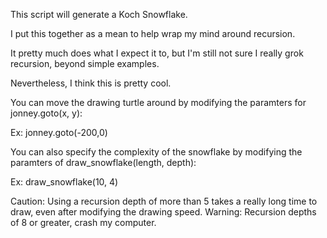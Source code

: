 This script will generate a Koch Snowflake.

I put this together as a mean to help wrap my mind around recursion.

It pretty much does what I expect it to, but I'm still not sure I really grok recursion, beyond simple examples.

Nevertheless, I think this is pretty cool.

You can move the drawing turtle around by modifying the paramters for jonney.goto(x, y):

Ex: jonney.goto(-200,0)

You can also specify the complexity of the snowflake by modifying the paramters of draw_snowflake(length, depth): 

Ex: draw_snowflake(10, 4)

Caution: Using a recursion depth of more than 5 takes a really long time to draw, even after modifying the drawing speed.
Warning: Recursion depths of 8 or greater, crash my computer.

